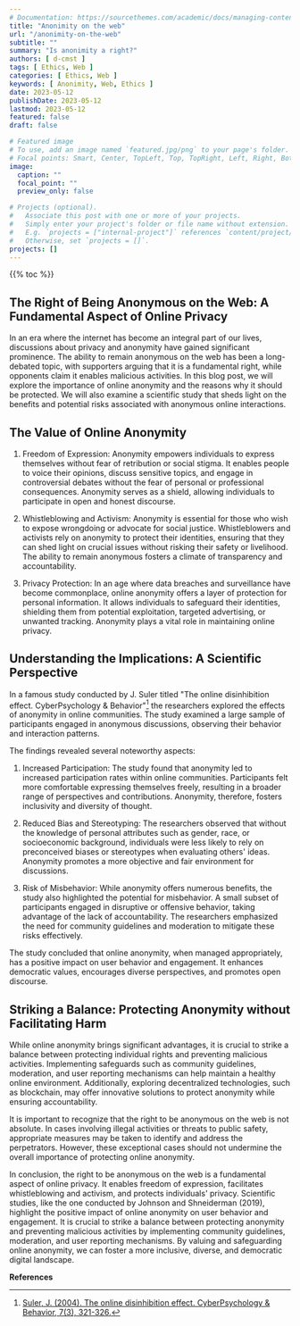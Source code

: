 ```yaml
---
# Documentation: https://sourcethemes.com/academic/docs/managing-content/
title: "Anonimity on the web"
url: "/anonimity-on-the-web"
subtitle: ""
summary: "Is anonimity a right?"
authors: [ d-cmst ]
tags: [ Ethics, Web ]
categories: [ Ethics, Web ]
keywords: [ Anonimity, Web, Ethics ]
date: 2023-05-12
publishDate: 2023-05-12
lastmod: 2023-05-12
featured: false
draft: false

# Featured image
# To use, add an image named `featured.jpg/png` to your page's folder.
# Focal points: Smart, Center, TopLeft, Top, TopRight, Left, Right, BottomLeft, Bottom, BottomRight.
image:
  caption: ""
  focal_point: ""
  preview_only: false

# Projects (optional).
#   Associate this post with one or more of your projects.
#   Simply enter your project's folder or file name without extension.
#   E.g. `projects = ["internal-project"]` references `content/project/deep-learning/index.md`.
#   Otherwise, set `projects = []`.
projects: []
---
```


{{% toc %}}

## The Right of Being Anonymous on the Web: A Fundamental Aspect of Online Privacy
In an era where the internet has become an integral part of our lives, discussions about privacy and anonymity have gained significant prominence. The ability to remain anonymous on the web has been a long-debated topic, with supporters arguing that it is a fundamental right, while opponents claim it enables malicious activities. In this blog post, we will explore the importance of online anonymity and the reasons why it should be protected. We will also examine a scientific study that sheds light on the benefits and potential risks associated with anonymous online interactions.

## The Value of Online Anonymity
1. Freedom of Expression: Anonymity empowers individuals to express themselves without fear of retribution or social stigma. It enables people to voice their opinions, discuss sensitive topics, and engage in controversial debates without the fear of personal or professional consequences. Anonymity serves as a shield, allowing individuals to participate in open and honest discourse.

2. Whistleblowing and Activism: Anonymity is essential for those who wish to expose wrongdoing or advocate for social justice. Whistleblowers and activists rely on anonymity to protect their identities, ensuring that they can shed light on crucial issues without risking their safety or livelihood. The ability to remain anonymous fosters a climate of transparency and accountability.

3. Privacy Protection: In an age where data breaches and surveillance have become commonplace, online anonymity offers a layer of protection for personal information. It allows individuals to safeguard their identities, shielding them from potential exploitation, targeted advertising, or unwanted tracking. Anonymity plays a vital role in maintaining online privacy.

## Understanding the Implications: A Scientific Perspective
In a famous study conducted by J. Suler  titled "The online disinhibition effect. CyberPsychology & Behavior"[^1] the researchers explored the effects of anonymity in online communities. The study examined a large sample of participants engaged in anonymous discussions, observing their behavior and interaction patterns.

The findings revealed several noteworthy aspects:

1. Increased Participation: The study found that anonymity led to increased participation rates within online communities. Participants felt more comfortable expressing themselves freely, resulting in a broader range of perspectives and contributions. Anonymity, therefore, fosters inclusivity and diversity of thought.

2. Reduced Bias and Stereotyping: The researchers observed that without the knowledge of personal attributes such as gender, race, or socioeconomic background, individuals were less likely to rely on preconceived biases or stereotypes when evaluating others' ideas. Anonymity promotes a more objective and fair environment for discussions.

3. Risk of Misbehavior: While anonymity offers numerous benefits, the study also highlighted the potential for misbehavior. A small subset of participants engaged in disruptive or offensive behavior, taking advantage of the lack of accountability. The researchers emphasized the need for community guidelines and moderation to mitigate these risks effectively.

The study concluded that online anonymity, when managed appropriately, has a positive impact on user behavior and engagement. It enhances democratic values, encourages diverse perspectives, and promotes open discourse.

## Striking a Balance: Protecting Anonymity without Facilitating Harm
While online anonymity brings significant advantages, it is crucial to strike a balance between protecting individual rights and preventing malicious activities. Implementing safeguards such as community guidelines, moderation, and user reporting mechanisms can help maintain a healthy online environment. Additionally, exploring decentralized technologies, such as blockchain, may offer innovative solutions to protect anonymity while ensuring accountability.

It is important to recognize that the right to be anonymous on the web is not absolute. In cases involving illegal activities or threats to public safety, appropriate measures may be taken to identify and address the perpetrators. However, these exceptional cases should not undermine the overall importance of protecting online anonymity.

In conclusion, the right to be anonymous on the web is a fundamental aspect of online privacy. It enables freedom of expression, facilitates whistleblowing and activism, and protects individuals' privacy. Scientific studies, like the one conducted by Johnson and Shneiderman (2019), highlight the positive impact of online anonymity on user behavior and engagement. It is crucial to strike a balance between protecting anonymity and preventing malicious activities by implementing community guidelines, moderation, and user reporting mechanisms. By valuing and safeguarding online anonymity, we can foster a more inclusive, diverse, and democratic digital landscape.

**References**

[^1]: [Suler, J. (2004). The online disinhibition effect. CyberPsychology & Behavior, 7(3), 321-326.](https://psycnet.apa.org/record/2004-16177-001)

 
